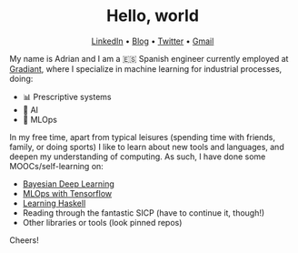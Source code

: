<h1 align="center">Hello, world</h1>
<p align="center">
  <a href="https://www.linkedin.com/in/adrianberges/">LinkedIn</a> •
  <a href="a-berg.github.io/philambdapi">Blog</a> •
  <a href="https://twitter.com/aberges4">Twitter</a> •
  <a href="mailto:adberenf@gmail.com">Gmail</a>
</p>


My name is Adrian and I am a 🇪🇸 Spanish engineer currently employed at [Gradiant](https://gradiant.org/), where I specialize in machine learning for industrial processes, doing:

* 📊 Prescriptive systems
* 🤖 AI
* 🔧 MLOps

In my free time, apart from typical leisures (spending time with friends, family, or doing sports) I like to learn about new tools and languages, 
and deepen my understanding of computing. As such, I have done some MOOCs/self-learning on:

* [Bayesian Deep Learning](https://www.coursera.org/account/accomplishments/verify/QEN52ACA8BBE)
* [MLOps with Tensorflow](https://www.coursera.org/account/accomplishments/specialization/QL6R7TW9DMT3)
* [Learning Haskell](https://haskell.mooc.fi/part1#standard-type-classes)
* Reading through the fantastic SICP (have to continue it, though!)
* Other libraries or tools (look pinned repos)

Cheers!
